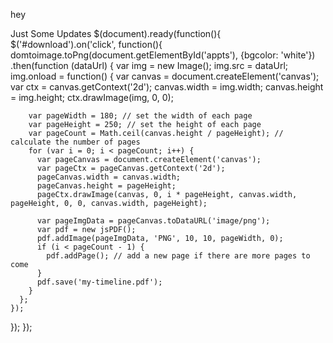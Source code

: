 hey

Just Some Updates
$(document).ready(function(){
  $('#download').on('click', function(){
    domtoimage.toPng(document.getElementById('appts'), {bgcolor: 'white'})
    .then(function (dataUrl) {
      var img = new Image();
      img.src = dataUrl;
      img.onload = function() {
        var canvas = document.createElement('canvas');
        var ctx = canvas.getContext('2d');
        canvas.width = img.width;
        canvas.height = img.height;
        ctx.drawImage(img, 0, 0);

        var pageWidth = 180; // set the width of each page
        var pageHeight = 250; // set the height of each page
        var pageCount = Math.ceil(canvas.height / pageHeight); // calculate the number of pages
        for (var i = 0; i < pageCount; i++) {
          var pageCanvas = document.createElement('canvas');
          var pageCtx = pageCanvas.getContext('2d');
          pageCanvas.width = canvas.width;
          pageCanvas.height = pageHeight;
          pageCtx.drawImage(canvas, 0, i * pageHeight, canvas.width, pageHeight, 0, 0, canvas.width, pageHeight);
          
          var pageImgData = pageCanvas.toDataURL('image/png');
          var pdf = new jsPDF();
          pdf.addImage(pageImgData, 'PNG', 10, 10, pageWidth, 0);
          if (i < pageCount - 1) {
            pdf.addPage(); // add a new page if there are more pages to come
          }
          pdf.save('my-timeline.pdf');
        }
      };
    });
  });
});
